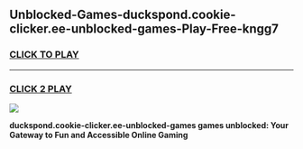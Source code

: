 
## Unblocked-Games-duckspond.cookie-clicker.ee-unblocked-games-Play-Free-kngg7
<h3>
<a href="https://premium76.site?title=duckspond.cookie-clicker.ee-unblocked-games&ref=18A">CLICK TO PLAY</a></h3>
<hr>

<h3>
<a href="https://premium76.site?title=duckspond.cookie-clicker.ee-unblocked-games&ref=18A">CLICK 2 PLAY</a>
  
</h3>

<a href="https://premium76.site?title=duckspond.cookie-clicker.ee-unblocked-games&ref=18A"><img src="https://clearcache.store/games.png"></a>


**duckspond.cookie-clicker.ee-unblocked-games games unblocked: Your Gateway to Fun and Accessible Online Gaming**
